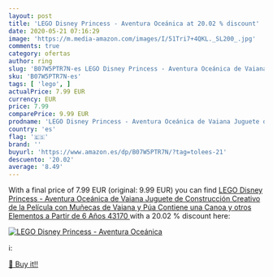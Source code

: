 ```yaml
---
layout: post
title: 'LEGO Disney Princess - Aventura Oceánica at 20.02 % discount'
date: 2020-05-21 07:16:29
image: 'https://m.media-amazon.com/images/I/51Tri7+4QKL._SL200_.jpg'
comments: true
category: ofertas
author: ring
slug: 'B07W5PTR7N-es LEGO Disney Princess - Aventura Oceánica de Vaiana Juguete...'
sku: 'B07W5PTR7N-es'
tags: [ 'lego', ]
actualPrice: 7.99 EUR
currency: EUR
price: 7.99
comparePrice: 9.99 EUR
prodname: 'LEGO Disney Princess - Aventura Oceánica de Vaiana Juguete de Construcción Creativo de la Película  con Muñecas de Vaiana y Púa  Contiene una Canoa y otros Elementos  a Partir de 6 Años  43170 '
country: 'es'
flag: '🇪🇸'
brand: ''
buyurl: 'https://www.amazon.es/dp/B07W5PTR7N/?tag=tolees-21'
descuento: '20.02'
average: '8.49'
---
```


With a final price of 7.99 EUR (original: 9.99 EUR) you can find [LEGO Disney Princess - Aventura Oceánica de Vaiana Juguete de Construcción Creativo de la Película  con Muñecas de Vaiana y Púa  Contiene una Canoa y otros Elementos  a Partir de 6 Años  43170 ](https://www.amazon.es/dp/B07W5PTR7N/?tag=tolees-21) with a  20.02 % discount here:

[![LEGO Disney Princess - Aventura Oceánica](https://m.media-amazon.com/images/I/51Tri7+4QKL._SL200_.jpg)](https://www.amazon.es/dp/B07W5PTR7N/?tag=tolees-21)

ℹ️:


[🛒 Buy it!!](https://www.amazon.es/dp/B07W5PTR7N/?tag=tolees-21)

